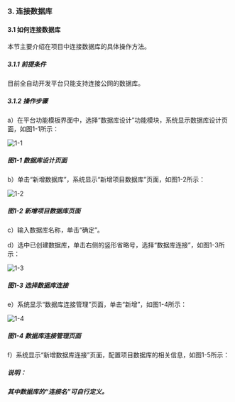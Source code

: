 ### 3. 连接数据库

#### 3.1 如何连接数据库

本节主要介绍在项目中连接数据库的具体操作方法。

##### 3.1.1 前提条件

目前全自动开发平台只能支持连接公网的数据库。

##### 3.1.2 操作步骤

a）在平台功能模板界面中，选择“数据库设计”功能模块，系统显示数据库设计页面，如图1-1所示：

![1-1](https://www.feisuanyz.com/fsimage/ks-image/ks_6-1_img.png)

##### 图1-1 数据库设计页面

b）单击“新增数据库”，系统显示“新增项目数据库”页面，如图1-2所示：

![1-2](https://www.feisuanyz.com/fsimage/ks-image/ks_6-2_img.png)

##### 图1-2 新增项目数据库页面

c）输入数据库名称，单击“确定”。

d）选中已创建数据库，单击右侧的竖形省略号，选择“数据库连接”，如图1-3所示：

![1-3](https://www.feisuanyz.com/fsimage/ks-image/ks_6-3_img.png)

##### 图1-3 选择数据库连接

e）系统显示“数据库连接管理”页面，单击“新增”，如图1-4所示：

![1-4](https://www.feisuanyz.com/fsimage/ks-image/ks_6-4_img.png)

##### 图1-4 数据库连接管理页面

f）系统显示“新增数据库连接”页面，配置项目数据库的相关信息，如图1-5所示：

##### 说明：

##### 其中数据库的“连接名”可自行定义。
